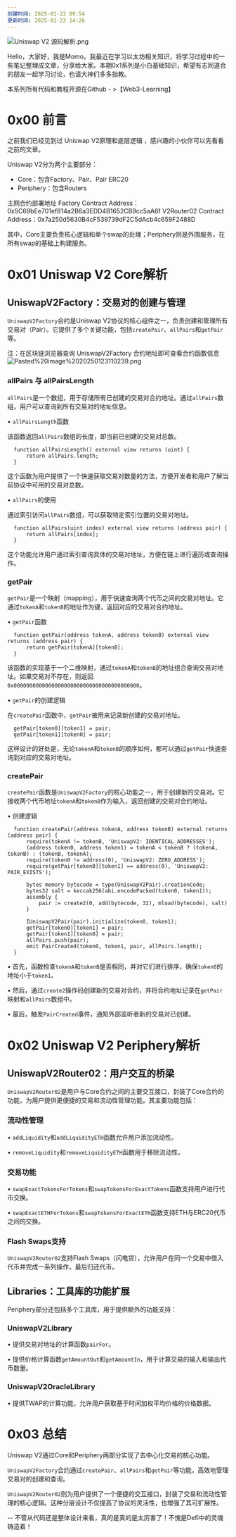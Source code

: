 ```yaml
---
创建时间: 2025-01-23 09:54
更新时间: 2025-01-23 14:26
---
```


![Uniswap V2 源码解析.png](./img/Uniswap%20V2%20源码解析.png)

Hello，大家好，我是Momo。我最近在学习以太坊相关知识，将学习过程中的一些笔记整理成文章，分享给大家。本期0x1系列是小白基础知识，希望有志同道合的朋友一起学习讨论，也请大神们多多指教。

本系列所有代码和教程开源在Github - >【Web3-Learning】

# 0x00 前言
之前我们已经见到过 Uniswap V2原理和底层逻辑 ，感兴趣的小伙伴可以先看看之前的文章。

Uniswap V2分为两个主要部分：
- Core：包含Factory、Pair、Pair ERC20
- Periphery：包含Routers

主网合约部署地址
Factory Contract Address：0x5C69bEe701ef814a2B6a3EDD4B1652CB9cc5aA6f
V2Router02 Contract Address：0x7a250d5630B4cF539739dF2C5dAcb4c659F2488D

其中，Core主要负责核心逻辑和单个swap的处理；Periphery则是外围服务，在所有swap的基础上构建服务。

# 0x01 Uniswap V2 Core解析

## UniswapV2Factory：交易对的创建与管理

`UniswapV2Factory`合约是Uniswap V2协议的核心组件之一，负责创建和管理所有交易对（Pair）。它提供了多个关键功能，包括`createPair`、`allPairs`和`getPair`等。

注：在区块链浏览器查询 UniswapV2Factory 合约地址即可查看合约函数信息
![Pasted%20image%2020250123110239.png](./img/Pasted%20image%2020250123110239.png)

### allPairs 与 allPairsLength

`allPairs`是一个数组，用于存储所有已创建的交易对合约地址。通过`allPairs`数组，用户可以查询到所有交易对的地址信息。


• `allPairsLength`函数

该函数返回`allPairs`数组的长度，即当前已创建的交易对总数。

```solidity
  function allPairsLength() external view returns (uint) {
      return allPairs.length;
  }
  ```

这个函数为用户提供了一个快速获取交易对数量的方法，方便开发者和用户了解当前协议中可用的交易对总数。


• `allPairs`的使用

通过索引访问`allPairs`数组，可以获取特定索引位置的交易对地址。

```solidity
  function allPairs(uint index) external view returns (address pair) {
      return allPairs[index];
  }
  ```

这个功能允许用户通过索引查询具体的交易对地址，方便在链上进行遍历或查询操作。


### getPair

`getPair`是一个映射（mapping），用于快速查询两个代币之间的交易对地址。它通过`tokenA`和`tokenB`的地址作为键，返回对应的交易对合约地址。


• `getPair`函数

```solidity
  function getPair(address tokenA, address tokenB) external view returns (address pair) {
      return getPair[tokenA][tokenB];
  }
  ```

该函数的实现基于一个二维映射，通过`tokenA`和`tokenB`的地址组合查询交易对地址。如果交易对不存在，则返回`0x0000000000000000000000000000000000000000`。


• `getPair`的创建逻辑

在`createPair`函数中，`getPair`被用来记录新创建的交易对地址。

```solidity
  getPair[token0][token1] = pair;
  getPair[token1][token0] = pair;
  ```

这样设计的好处是，无论`tokenA`和`tokenB`的顺序如何，都可以通过`getPair`快速查询到对应的交易对地址。


### createPair

`createPair`函数是`UniswapV2Factory`的核心功能之一，用于创建新的交易对。它接收两个代币地址`tokenA`和`tokenB`作为输入，返回创建的交易对合约地址。


• 创建逻辑

```solidity
  function createPair(address tokenA, address tokenB) external returns (address pair) {
      require(tokenA != tokenB, 'UniswapV2: IDENTICAL_ADDRESSES');
      (address token0, address token1) = tokenA < tokenB ? (tokenA, tokenB) : (tokenB, tokenA);
      require(token0 != address(0), 'UniswapV2: ZERO_ADDRESS');
      require(getPair[token0][token1] == address(0), 'UniswapV2: PAIR_EXISTS');

      bytes memory bytecode = type(UniswapV2Pair).creationCode;
      bytes32 salt = keccak256(abi.encodePacked(token0, token1));
      assembly {
          pair := create2(0, add(bytecode, 32), mload(bytecode), salt)
      }

      IUniswapV2Pair(pair).initialize(token0, token1);
      getPair[token0][token1] = pair;
      getPair[token1][token0] = pair;
      allPairs.push(pair);
      emit PairCreated(token0, token1, pair, allPairs.length);
  }
  ```


• 首先，函数检查`tokenA`和`tokenB`是否相同，并对它们进行排序，确保`token0`的地址小于`token1`。

• 然后，通过`create2`操作码创建新的交易对合约，并将合约地址记录在`getPair`映射和`allPairs`数组中。

• 最后，触发`PairCreated`事件，通知外部监听者新的交易对已创建。


# 0x02 Uniswap V2 Periphery解析


## UniswapV2Router02：用户交互的桥梁

`UniswapV2Router02`是用户与Core合约之间的主要交互接口，封装了Core合约的功能，为用户提供更便捷的交易和流动性管理功能。其主要功能包括：


### 流动性管理

• `addLiquidity`和`addLiquidityETH`函数允许用户添加流动性。

• `removeLiquidity`和`removeLiquidityETH`函数用于移除流动性。


### 交易功能

• `swapExactTokensForTokens`和`swapTokensForExactTokens`函数支持用户进行代币交换。

• `swapExactETHForTokens`和`swapTokensForExactETH`函数支持ETH与ERC20代币之间的交换。


### Flash Swaps支持

`UniswapV2Router02`支持Flash Swaps（闪电贷），允许用户在同一个交易中借入代币并完成一系列操作，最后归还代币。


## Libraries：工具库的功能扩展

Periphery部分还包括多个工具库，用于提供额外的功能支持：


### UniswapV2Library

• 提供交易对地址的计算函数`pairFor`。

• 提供价格计算函数`getAmountOut`和`getAmountIn`，用于计算交易的输入和输出代币数量。


### UniswapV2OracleLibrary

• 提供TWAP的计算功能，允许用户获取基于时间加权平均价格的价格数据。


# 0x03 总结

Uniswap V2通过Core和Periphery两部分实现了去中心化交易的核心功能。

`UniswapV2Factory`合约通过`createPair`、`allPairs`和`getPair`等功能，高效地管理交易对的创建和查询。

`UniswapV2Router02`则为用户提供了一个便捷的交互接口，封装了交易和流动性管理的核心逻辑。这种分层设计不仅提高了协议的灵活性，也增强了其可扩展性。

-- 不管从代码还是整体设计来看，真的是真的是太厉害了！不愧是Defi中的灵魂铸造着！